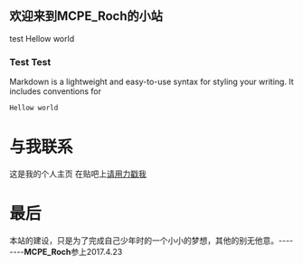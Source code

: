 ## 欢迎来到MCPE_Roch的小站
test
Hellow world

### Test Test

Markdown is a lightweight and easy-to-use syntax for styling your writing. It includes conventions for
```markdown
Hellow world

```

# 与我联系
这是我的个人主页 在贴吧上[请用力戳我](http://tieba.baidu.com/home/main?un=MCPE_Roch&fr=index&red_tag=n1927183257)
# 最后
本站的建设，只是为了完成自己少年时的一个小小的梦想，其他的别无他意。--------**MCPE_Roch**参上2017.4.23
